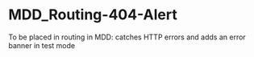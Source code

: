 # MDD_Routing-404-Alert
To be placed in routing in MDD: catches HTTP errors and adds an error banner in test mode
